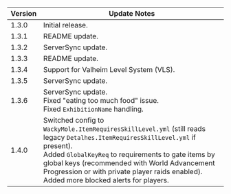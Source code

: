 | Version | Update Notes                                                                                                                                                                                                                                                                                                                           |
| ------- | -------------------------------------------------------------------------------------------------------------------------------------------------------------------------------------------------------------------------------------------------------------------------------------------------------------------------------------- |
| 1.3.0   | Initial release.                                                                                                                                                                                                                                                                                                                       |
| 1.3.1   | README update.                                                                                                                                                                                                                                                                                                                         |
| 1.3.2   | ServerSync update.                                                                                                                                                                                                                                                                                                                     |
| 1.3.3   | README update.                                                                                                                                                                                                                                                                                                                         |
| 1.3.4   | Support for Valheim Level System (VLS).                                                                                                                                                                                                                                                                                                |
| 1.3.5   | ServerSync update.                                                                                                                                                                                                                                                                                                                     |
| 1.3.6   | ServerSync update.<br>Fixed "eating too much food" issue.<br>Fixed `ExhibitionName` handling.                                                                                                                                                                                                                                          |
| 1.4.0   | Switched config to `WackyMole.ItemRequiresSkillLevel.yml` (still reads legacy `Detalhes.ItemRequiresSkillLevel.yml` if present).<br>Added `GlobalKeyReq` to requirements to gate items by global keys (recommended with World Advancement Progression or with private player raids enabled).<br>Added more blocked alerts for players. |

